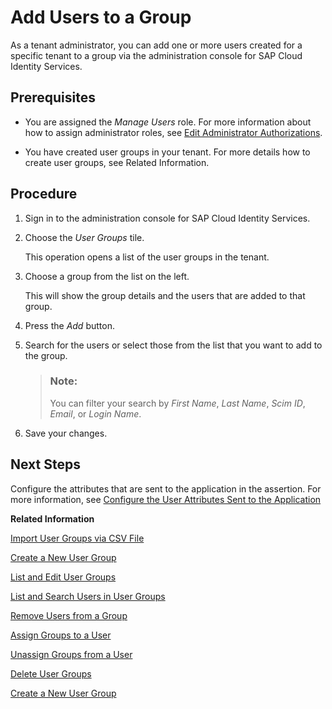<!-- loiod2e1a016846747c7ad0fcd23e2174989 -->

# Add Users to a Group

As a tenant administrator, you can add one or more users created for a specific tenant to a group via the administration console for SAP Cloud Identity Services.



## Prerequisites

-   You are assigned the *Manage Users* role. For more information about how to assign administrator roles, see [Edit Administrator Authorizations](edit-administrator-authorizations-86ee374.md).

-   You have created user groups in your tenant. For more details how to create user groups, see Related Information.




## Procedure

1.  Sign in to the administration console for SAP Cloud Identity Services.

2.  Choose the *User Groups* tile.

    This operation opens a list of the user groups in the tenant.

3.  Choose a group from the list on the left.

    This will show the group details and the users that are added to that group.

4.  Press the *Add* button.

5.  Search for the users or select those from the list that you want to add to the group.

    > ### Note:  
    > You can filter your search by *First Name*, *Last Name*, *Scim ID*, *Email*, or *Login Name*.

6.  Save your changes.




## Next Steps

Configure the attributes that are sent to the application in the assertion. For more information, see [Configure the User Attributes Sent to the Application](configure-the-user-attributes-sent-to-the-application-d361407.md)

**Related Information**  


[Import User Groups via CSV File](import-user-groups-via-csv-file-daf96bd.md "As a tenant administrator, you can create new user groups or update existing ones with the assiged users, via a CSV file upload.")

[Create a New User Group](create-a-new-user-group-b1b638d.md "As a tenant administrator you can create new user groups in the tenant via the administration console for SAP Cloud Identity Services.")

[List and Edit User Groups](list-and-edit-user-groups-5e8a55c.md "As a tenant administrator, you can list and edit information about the user groups in a tenant in the administration console for SAP Cloud Identity Services.")

[List and Search Users in User Groups](list-and-search-users-in-user-groups-4ac340a.md "As a tenant administrator, you can list and view information about the users in a user group in a tenant in the administration console for SAP Cloud Identity Services.")

[Remove Users from a Group](remove-users-from-a-group-301fdb7.md "As a tenant administrator, you can remove one, more than one, or all users added to a group via the administration console for SAP Cloud Identity Services.")

[Assign Groups to a User](assign-groups-to-a-user-bfdeb9c.md "As a tenant administrator, you can assign one or more groups created for a specific tenant to a user via the administration console for SAP Cloud Identity Services.")

[Unassign Groups from a User](unassign-groups-from-a-user-4353735.md "As a tenant administrator, you can unassign one or more groups that are assigned to a user via the administration console for SAP Cloud Identity Services.")

[Delete User Groups](delete-user-groups-9853912.md "As a tenant administrator, you can delete one or more user groups in administration console for SAP Cloud Identity Services.")

[Create a New User Group](create-a-new-user-group-b1b638d.md "As a tenant administrator you can create new user groups in the tenant via the administration console for SAP Cloud Identity Services.")

